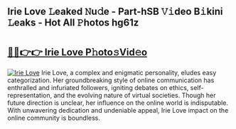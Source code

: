 ## Irie Love 𝙻eaked 𝙽u𝚍e - Part-hSB 𝚅𝚒deo B𝚒kini 𝙻eaks - Hot All 𝙿hotos hg61z

# <h2><a href="http://ld3lz1.urlbe.top/?page=Irie+Love">🔗🔗👉👉 Irie Love P𝚑oto𝚜Vid𝚎o</a></h2>

[![Irie Love](https://i.imgur.com/eBuTRDB.gif)](http://ld3lz1.urlbe.top/?page=Irie+Love)
Irie Love, a complex and enigmatic personality, eludes easy categorization. Her groundbreaking style of online communication has enthralled and infuriated followers, igniting debates on ethics, self-representation, and the evolving nature of virtual societies. Though her future direction is unclear, her influence on the online world is indisputable. With unwavering dedication and undeniable appeal, Irie Love impact on the online community is boundless.
